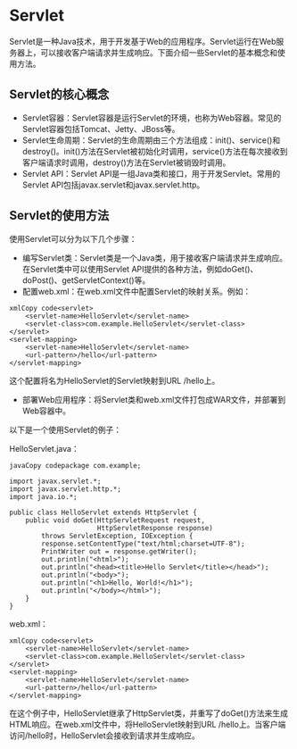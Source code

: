 # Servlet

Servlet是一种Java技术，用于开发基于Web的应用程序。Servlet运行在Web服务器上，可以接收客户端请求并生成响应。下面介绍一些Servlet的基本概念和使用方法。

## Servlet的核心概念

- Servlet容器：Servlet容器是运行Servlet的环境，也称为Web容器。常见的Servlet容器包括Tomcat、Jetty、JBoss等。
- Servlet生命周期：Servlet的生命周期由三个方法组成：init()、service()和destroy()。init()方法在Servlet被初始化时调用，service()方法在每次接收到客户端请求时调用，destroy()方法在Servlet被销毁时调用。
- Servlet API：Servlet API是一组Java类和接口，用于开发Servlet。常用的Servlet API包括javax.servlet和javax.servlet.http。

## Servlet的使用方法

使用Servlet可以分为以下几个步骤：

- 编写Servlet类：Servlet类是一个Java类，用于接收客户端请求并生成响应。在Servlet类中可以使用Servlet API提供的各种方法，例如doGet()、doPost()、getServletContext()等。
- 配置web.xml：在web.xml文件中配置Servlet的映射关系。例如：

```
xmlCopy code<servlet>
    <servlet-name>HelloServlet</servlet-name>
    <servlet-class>com.example.HelloServlet</servlet-class>
</servlet>
<servlet-mapping>
    <servlet-name>HelloServlet</servlet-name>
    <url-pattern>/hello</url-pattern>
</servlet-mapping>
```

这个配置将名为HelloServlet的Servlet映射到URL /hello上。

- 部署Web应用程序：将Servlet类和web.xml文件打包成WAR文件，并部署到Web容器中。

以下是一个使用Servlet的例子：

HelloServlet.java：

```
javaCopy codepackage com.example;

import javax.servlet.*;
import javax.servlet.http.*;
import java.io.*;

public class HelloServlet extends HttpServlet {
    public void doGet(HttpServletRequest request,
                      HttpServletResponse response)
        throws ServletException, IOException {
        response.setContentType("text/html;charset=UTF-8");
        PrintWriter out = response.getWriter();
        out.println("<html>");
        out.println("<head><title>Hello Servlet</title></head>");
        out.println("<body>");
        out.println("<h1>Hello, World!</h1>");
        out.println("</body></html>");
    }
}
```

web.xml：

```
xmlCopy code<servlet>
    <servlet-name>HelloServlet</servlet-name>
    <servlet-class>com.example.HelloServlet</servlet-class>
</servlet>
<servlet-mapping>
    <servlet-name>HelloServlet</servlet-name>
    <url-pattern>/hello</url-pattern>
</servlet-mapping>
```

在这个例子中，HelloServlet继承了HttpServlet类，并重写了doGet()方法来生成HTML响应。在web.xml文件中，将HelloServlet映射到URL /hello上。当客户端访问/hello时，HelloServlet会接收到请求并生成响应。
